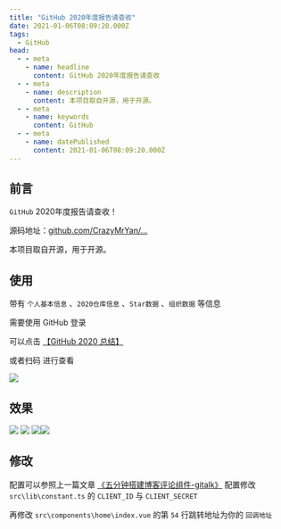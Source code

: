 ```yaml
---
title: "GitHub 2020年度报告请查收"
date: 2021-01-06T08:09:20.000Z
tags: 
  - GitHub
head:
  - - meta
    - name: headline
      content: GitHub 2020年度报告请查收
  - - meta
    - name: description
      content: 本项目取自开源，用于开源。
  - - meta
    - name: keywords
      content: GitHub
  - - meta
    - name: datePublished
      content: 2021-01-06T08:09:20.000Z
---
```


前言
--

`GitHub` 2020年度报告请查收！

源码地址：[github.com/CrazyMrYan/…](https://github.com/CrazyMrYan/github "https://github.com/CrazyMrYan/github")

本项目取自开源，用于开源。

使用
--

带有 `个人基本信息` 、`2020仓库信息` 、`Star数据` 、`组织数据` 等信息

需要使用 GitHub 登录

可以点击 [【GitHub 2020 总结】](http://crazy.lovemysoul.vip/github/ "http://crazy.lovemysoul.vip/github/")

或者扫码 进行查看

![ ](../public/7102b5c45a834b979216e238240ac4fa~tplv-k3u1fbpfcp-zoom-in-crop-mark:1512:0:0:0.webp)

效果
--

 ![](../public/1836d25a463c4d37a8aaf004788151b6~tplv-k3u1fbpfcp-zoom-in-crop-mark:1512:0:0:0.webp) ![](../public/80bc8ea8d1fa47ea954dbc0651c336a3~tplv-k3u1fbpfcp-zoom-in-crop-mark:1512:0:0:0.webp) ![](../public/5352a7f3316f42db84ea8ac9087b66f8~tplv-k3u1fbpfcp-zoom-in-crop-mark:1512:0:0:0.webp)![](../public/2e41daba5a3d48ed82ad5f1068fcc098~tplv-k3u1fbpfcp-zoom-in-crop-mark:1512:0:0:0.webp)

修改
--

配置可以参照上一篇文章 [《五分钟搭建博客评论组件-gitalk》](https://crazymryan.github.io/blog/docs/gitalk-Study.html "https://crazymryan.github.io/blog/docs/gitalk-Study.html") 配置修改 `src\lib\constant.ts` 的 `CLIENT_ID` 与 `CLIENT_SECRET`

再修改 `src\components\home\index.vue` 的第 `54` 行跳转地址为你的 `回调地址`
